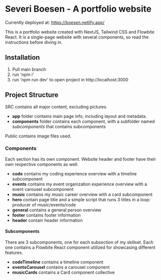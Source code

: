 # Severi Boesen - A portfolio website

Currently deployed at: https://boesen.netlify.app/

This is a portfolio website created with NextJS, Tailwind CSS and Flowbite React.
It is a single-page website with several components, so read the instructions before diving in.

## Installation
1. Pull main branch
2. run 'npm i'
3. run 'npm run dev' to open project in http://localhost:3000

## Project Structure
SRC contains all major content, excluding pictures.
- **app** folder contains main page info, including layout and metadata.
- **components** folder contains each component, with a subfolder named *subcomponents* that contains subcomponents

Public contains image files used.

### Components
 Each section has its own component. Website header and footer have their own respective components as well.
 - **code** contains my coding experience overview with a timeline subcomponent
 - **events** contains my event organization experience overview with a event carousel subcomponent
 - **music** contains my music career overview with a card subcomponent
 - **hero** contain page title and a simple script that runs 3 titles in a loop: producer of music/events/code
 - **general** contains a general person overview
 - **footer** contains footer information
 - **header** contain header information

 #### Subcomponents
 There are 3 subcomponents, one for each subsection of my skillset. Each one contains a Flowbite React component utilized for showcasing different features.
 - **codeTimeline**  contains a timeline component
 - **eventsCarousel** contains a carousel component
 - **musicCards** contains a Card component collective